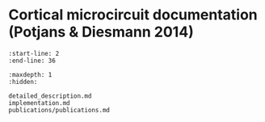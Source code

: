 # Cortical microcircuit documentation (Potjans & Diesmann 2014)



```{include}  ../README.md
:start-line: 2
:end-line: 36
```


```{toctree}
:maxdepth: 1
:hidden:

detailed_description.md
implementation.md
publications/publications.md
```


